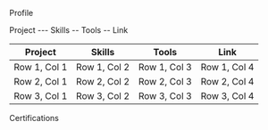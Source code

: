 Profile


Project --- Skills -- Tools -- Link

| Project | Skills | Tools | Link |
| --------------- | --------------- | --------------- | --------------- |
| Row 1, Col 1    | Row 1, Col 2    | Row 1, Col 3    | Row 1, Col 4    |
| Row 2, Col 1    | Row 2, Col 2    | Row 2, Col 3    | Row 2, Col 4    |
| Row 3, Col 1    | Row 3, Col 2    | Row 3, Col 3    | Row 3, Col 4    |


Certifications 


